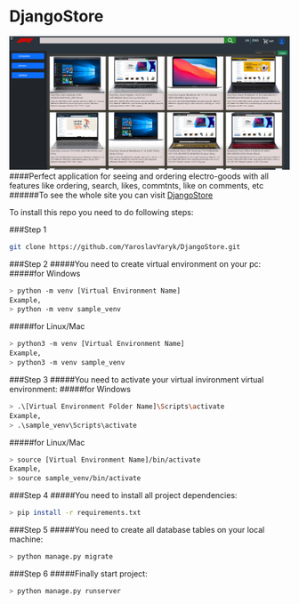 # DjangoStore
![](home_page.png)
####Perfect application for seeing and ordering electro-goods with all features like ordering, search, likes, commtnts, like on comments, etc
######To see the whole site you can visit [DjangoStore](https://django-electro-store.herokuapp.com/)

To install this repo you need to do following steps:

###Step 1
```sh
git clone https://github.com/YaroslavYaryk/DjangoStore.git
```
###Step 2
#####You need to create virtual environment on your pc:
#####for Windows
```sh
> python -m venv [Virtual Environment Name]
Example,
> python -m venv sample_venv
```
#####for Linux/Mac
```sh
> python3 -m venv [Virtual Environment Name]
Example,
> python3 -m venv sample_venv
```

###Step 3
#####You need to activate your virtual invironment virtual environment:
#####for Windows
```sh
> .\[Virtual Environment Folder Name]\Scripts\activate
Example,
> .\sample_venv\Scripts\activate
``` 
#####for Linux/Mac
```sh
> source [Virtual Environment Name]/bin/activate
Example,
> source sample_venv/bin/activate
``` 
###Step 4
#####You need to install all project dependencies:
```sh
> pip install -r requirements.txt
``` 
###Step 5
#####You need to create all database tables on your local machine:
```sh
> python manage.py migrate
``` 
###Step 6
#####Finally start project:
```sh
> python manage.py runserver
``` 
